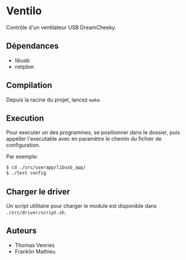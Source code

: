 # Ventilo

Contrôle d'un ventilateur USB DreamCheeky.

## Dépendances

* libusb
* netpbm

## Compilation

Depuis la racine du projet, lancez `make`.

## Execution

Pour executer un des programmes, se positionner dans le dossier, puis appeller
l'executable avec en paramètre le chemin du fichier de configuration.

Par exemple:

```bash
$ cd ./src/userapp/libusb_app/
$ ./test config
```

## Charger le driver

Un script utilitaire pour charger le module est disponible dans
`./src/driver/script.sh`.

## Auteurs

* Thomas Venries
* Franklin Mathieu

